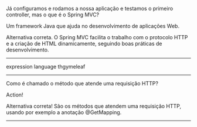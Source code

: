 Já configuramos e rodamos a nossa aplicação e testamos o primeiro controller, mas o que é o Spring MVC?

Um framework Java que ajuda no desenvolvimento de aplicações Web.

Alternativa correta. O Spring MVC facilita o trabalho com o protocolo HTTP e a criação de HTML dinamicamente, seguindo boas práticas de desenvolvimento.

---

expression language thgymeleaf

---

Como é chamado o método que atende uma requisição HTTP?

Action!

Alternativa correta! São os métodos que atendem uma requisição HTTP, usando por exemplo a anotação @GetMapping.

---